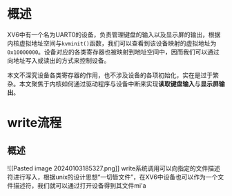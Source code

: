 # 概述
XV6中有一个名为UART0的设备，负责管理键盘的输入以及显示屏的输出，根据内核虚拟地址空间与`kvminit()`函数，我们可以查看到该设备映射的虚拟地址为`0x10000000`。设备对应的各类寄存器也被映射到地址空间中，因而我们可以通过向地址写入或读出的方式来控制设备。

本文不深究设备各类寄存器的作用，也不涉及设备的各项初始化，实在是过于繁杂。本文聚焦于内核如何通过驱动程序与设备中断来实现**读取键盘输入**与**显示屏输出**。

# write流程
## 概述
![[Pasted image 20240103185327.png]]
write系统调用可以向指定的文件描述符进行写入，根据unix的设计思想“一切皆文件”，在XV6中设备也可以作为一个文件描述符，我们就可以通过打开设备得到其文件mi'a